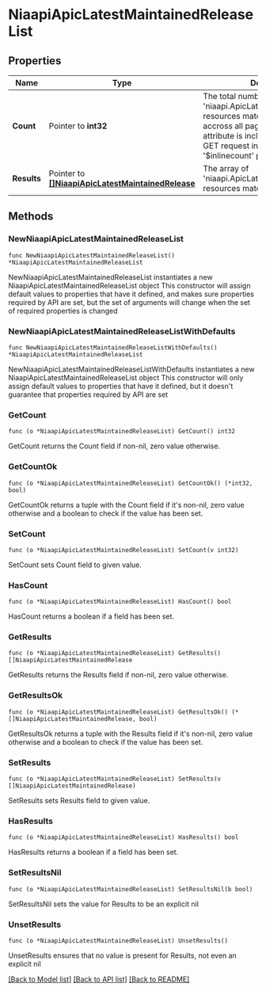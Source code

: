 # NiaapiApicLatestMaintainedReleaseList

## Properties

Name | Type | Description | Notes
------------ | ------------- | ------------- | -------------
**Count** | Pointer to **int32** | The total number of &#39;niaapi.ApicLatestMaintainedRelease&#39; resources matching the request, accross all pages. The &#39;Count&#39; attribute is included when the HTTP GET request includes the &#39;$inlinecount&#39; parameter. | [optional] 
**Results** | Pointer to [**[]NiaapiApicLatestMaintainedRelease**](NiaapiApicLatestMaintainedRelease.md) | The array of &#39;niaapi.ApicLatestMaintainedRelease&#39; resources matching the request. | [optional] 

## Methods

### NewNiaapiApicLatestMaintainedReleaseList

`func NewNiaapiApicLatestMaintainedReleaseList() *NiaapiApicLatestMaintainedReleaseList`

NewNiaapiApicLatestMaintainedReleaseList instantiates a new NiaapiApicLatestMaintainedReleaseList object
This constructor will assign default values to properties that have it defined,
and makes sure properties required by API are set, but the set of arguments
will change when the set of required properties is changed

### NewNiaapiApicLatestMaintainedReleaseListWithDefaults

`func NewNiaapiApicLatestMaintainedReleaseListWithDefaults() *NiaapiApicLatestMaintainedReleaseList`

NewNiaapiApicLatestMaintainedReleaseListWithDefaults instantiates a new NiaapiApicLatestMaintainedReleaseList object
This constructor will only assign default values to properties that have it defined,
but it doesn't guarantee that properties required by API are set

### GetCount

`func (o *NiaapiApicLatestMaintainedReleaseList) GetCount() int32`

GetCount returns the Count field if non-nil, zero value otherwise.

### GetCountOk

`func (o *NiaapiApicLatestMaintainedReleaseList) GetCountOk() (*int32, bool)`

GetCountOk returns a tuple with the Count field if it's non-nil, zero value otherwise
and a boolean to check if the value has been set.

### SetCount

`func (o *NiaapiApicLatestMaintainedReleaseList) SetCount(v int32)`

SetCount sets Count field to given value.

### HasCount

`func (o *NiaapiApicLatestMaintainedReleaseList) HasCount() bool`

HasCount returns a boolean if a field has been set.

### GetResults

`func (o *NiaapiApicLatestMaintainedReleaseList) GetResults() []NiaapiApicLatestMaintainedRelease`

GetResults returns the Results field if non-nil, zero value otherwise.

### GetResultsOk

`func (o *NiaapiApicLatestMaintainedReleaseList) GetResultsOk() (*[]NiaapiApicLatestMaintainedRelease, bool)`

GetResultsOk returns a tuple with the Results field if it's non-nil, zero value otherwise
and a boolean to check if the value has been set.

### SetResults

`func (o *NiaapiApicLatestMaintainedReleaseList) SetResults(v []NiaapiApicLatestMaintainedRelease)`

SetResults sets Results field to given value.

### HasResults

`func (o *NiaapiApicLatestMaintainedReleaseList) HasResults() bool`

HasResults returns a boolean if a field has been set.

### SetResultsNil

`func (o *NiaapiApicLatestMaintainedReleaseList) SetResultsNil(b bool)`

 SetResultsNil sets the value for Results to be an explicit nil

### UnsetResults
`func (o *NiaapiApicLatestMaintainedReleaseList) UnsetResults()`

UnsetResults ensures that no value is present for Results, not even an explicit nil

[[Back to Model list]](../README.md#documentation-for-models) [[Back to API list]](../README.md#documentation-for-api-endpoints) [[Back to README]](../README.md)


